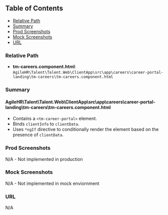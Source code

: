 ## Table of Contents

-   [Relative Path](#relative-path)
-   [Summary](#summary)
-   [Prod Screenshots](#prod-screenshots)
-   [Mock Screenshots](#mock-screenshots)
-   [URL](#url)

### Relative Path

-   **tm-careers.component.html**: `AgileHR\Talent\Talent.Web\ClientApp\src\app\careers\career-portal-landing\tm-careers\tm-careers.component.html`

### Summary

#### AgileHR\Talent\Talent.Web\ClientApp\src\app\careers\career-portal-landing\tm-careers\tm-careers.component.html

-   Contains a `<tm-career-portal>` element.
-   Binds `clientInfo` to `clientData`.
-   Uses `*ngIf` directive to conditionally render the element based on the presence of `clientData`.

### Prod Screenshots

N/A - Not implemented in production

### Mock Screenshots

N/A - Not implemented in mock enviornment

### URL

N/A
